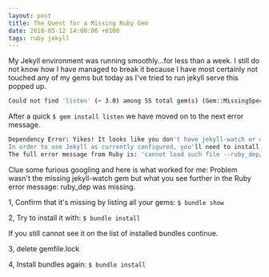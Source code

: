 ```yaml
---
layout: post
title: The Quest for a Missing Ruby Gem
date: 2018-05-12 14:00:06 +0100
tags: ruby jekyll
---
```


My Jekyll environment was running smoothly...for less than a week. I still do not know how I have managed to break it because I have most certainly not touched any of my gems but today as I've tried to run jekyll serve this popped up.

```bash
Could not find 'listen' (~ 3.0) among 55 total gem(s) (Gem::MissingSpecError)
```

After a quick `$ gem install listen` we have moved on to the next error message.

```bash
Dependency Error: Yikes! It looks like you don't have jekyll-watch or one of its dependencies installed.
In order to use Jekyll as currently configured, you'll need to install this gem.
The full error message from Ruby is: 'cannot load such file --ruby_dep/warning'
```

Clue some furious googling and here is what worked for me:
Problem wasn't the missing jekyll-watch gem but what you see further in the Ruby error message: ruby_dep was missing.

1, Confirm that it's missing by listing all your gems:
`$ bundle show`

2, Try to install it with: `$ bundle install`

If you still cannot see it on the list of installed bundles continue.

3, delete gemfile.lock

4, Install bundles again: `$ bundle install`
